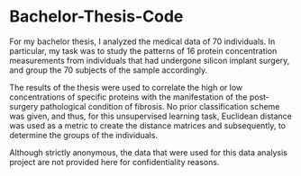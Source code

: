 # Bachelor-Thesis-Code

For my bachelor thesis, I analyzed the medical data of 70 individuals.
In particular, my task was to study the patterns of 16 protein concentration measurements from individuals that had undergone silicon implant surgery, and group the 70 subjects of the sample accordingly.

The results of the thesis were used to correlate the high or low concentrations of specific proteins with the manifestation of the post-surgery pathological condition of fibrosis.
No prior classification scheme was given, and thus, for this unsupervised learning task, Euclidean distance was used as a metric to create the distance matrices and subsequently, to determine the groups of the individuals.

Although strictly anonymous, the data that were used for this data analysis project are not provided here for confidentiality reasons.
